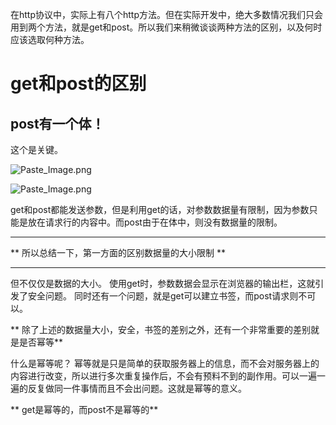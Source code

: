 在http协议中，实际上有八个http方法。但在实际开发中，绝大多数情况我们只会用到两个方法，就是get和post。所以我们来稍微谈谈两种方法的区别，以及何时应该选取何种方法。

# get和post的区别

## post有一个体！
这个是关键。

![Paste_Image.png](http://upload-images.jianshu.io/upload_images/1234352-8525725b2feeda6c.png?imageMogr2/auto-orient/strip%7CimageView2/2/w/1240)


![Paste_Image.png](http://upload-images.jianshu.io/upload_images/1234352-9edd6e5ab36db177.png?imageMogr2/auto-orient/strip%7CimageView2/2/w/1240)

get和post都能发送参数，但是利用get的话，对参数数据量有限制，因为参数只能是放在请求行的内容中。而post由于在体中，则没有数据量的限制。
***
** 所以总结一下，第一方面的区别数据量的大小限制 **
***
但不仅仅是数据的大小。
使用get时，参数数据会显示在浏览器的输出栏，这就引发了安全问题。
同时还有一个问题，就是get可以建立书签，而post请求则不可以。

** 除了上述的数据量大小，安全，书签的差别之外，还有一个非常重要的差别就是是否幂等**

什么是幂等呢？
幂等就是只是简单的获取服务器上的信息，而不会对服务器上的内容进行改变，所以进行多次重复操作后，不会有预料不到的副作用。可以一遍一遍的反复做同一件事情而且不会出问题。这就是幂等的意义。

** get是幂等的，而post不是幂等的**
